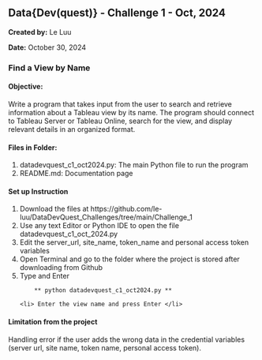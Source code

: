 ## Data{Dev(quest)} - Challenge 1 - Oct, 2024

**Created by:** Le Luu

**Date:** October 30, 2024

### Find a View by Name

#### Objective:
Write a program that takes input from the user to search and retrieve information about a Tableau view by its name. The program should connect to Tableau Server or Tableau Online, search for the view, and display relevant details in an organized format.

#### Files in Folder:

1. datadevquest_c1_oct2024.py: The main Python file to run the program
2. README.md: Documentation page 

#### Set up Instruction
<ol>
    <li> Download the files at https://github.com/le-luu/DataDevQuest_Challenges/tree/main/Challenge_1 </li> 
    <li> Use any text Editor or Python IDE to open the file datadevquest_c1_oct_2024.py </li>
    <li> Edit the server_url, site_name, token_name and personal access token variables </li>
    <li> Open Terminal and go to the folder where the project is stored after downloading from Github </li>
    <li> Type and Enter </li>
    
        ** python datadevquest_c1_oct2024.py **
   
    <li> Enter the view name and press Enter </li>
</ol>

#### Limitation from the project
Handling error if the user adds the wrong data in the credential variables (server url, site name, token name, personal access token).
